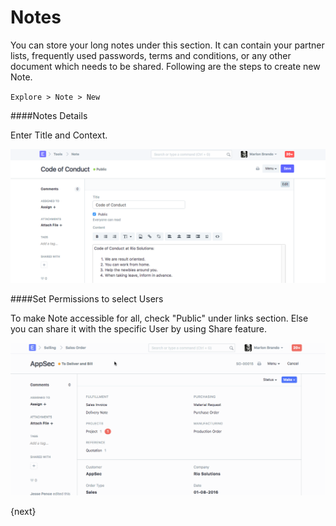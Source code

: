 <!-- add-breadcrumbs -->
# Notes

You can store your long notes under this section. It can contain your partner lists, frequently used passwords, terms and conditions, or any other document which needs to be shared. Following are the steps to create new Note.

`Explore > Note > New`

####Notes Details

Enter Title and Context.

<img class="screenshot" alt="Note New" src="./assets/note-1.png">

####Set Permissions to select Users

To make Note accessible for all, check "Public" under links section. Else you can share it with the specific User by using Share feature.

<img class="screenshot" alt="Note New" src="./assets/share-1.gif">

{next}

